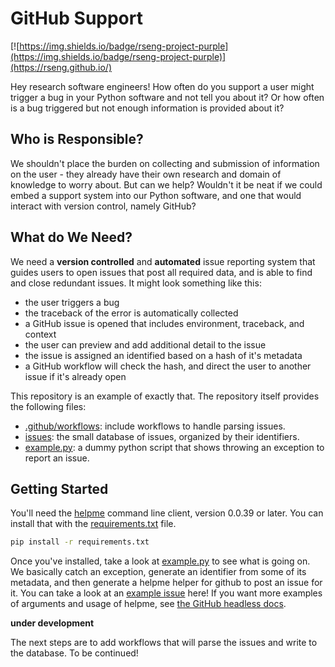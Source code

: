 # GitHub Support

[![https://img.shields.io/badge/rseng-project-purple](https://img.shields.io/badge/rseng-project-purple)](https://rseng.github.io/)

Hey research software engineers! How often do you support a user might trigger a bug
in your Python software and not tell you about it? Or how often is a bug triggered
but not enough information is provided about it?

## Who is Responsible?

We shouldn't place the burden on collecting and submission of information on the user -
they already have their own research and domain of knowledge to worry about. But
can we help? Wouldn't it be neat if we could embed a support system into our Python software,
and one that would interact with version control, namely GitHub? 

## What do We Need?

We need a **version controlled** and **automated** issue reporting system that guides
users to open issues that post all required data, and is able to find and close redundant issues.
It might look something like this:

 - the user triggers a bug
 - the traceback of the error is automatically collected
 - a GitHub issue is opened that includes environment, traceback, and context
 - the user can preview and add additional detail to the issue
 - the issue is assigned an identified based on a hash of it's metadata
 - a GitHub workflow will check the hash, and direct the user to another issue if it's already open

This repository is an example of exactly that. The repository itself provides the following 
files:

 - [.github/workflows](.github/workflows): include workflows to handle parsing issues.
 - [issues](issues): the small database of issues, organized by their identifiers.
 - [example.py](example.py): a dummy python script that shows throwing an exception to report an issue.

## Getting Started

You'll need the [helpme](https://vsoch.github.io/helpme) command line client, version 0.0.39 or later.
You can install that with the [requirements.txt](requirements.txt) file.

```bash
pip install -r requirements.txt
```

Once you've installed, take a look at [example.py](example.py) to see what is going on.
We basically catch an exception, generate an identifier from some of its metadata,
and then generate a helpme helper for github to post an issue for it. You can take a look
at an [example issue](https://github.com/rseng/github-support/issues/1) here! If you
want more examples of arguments and usage of helpme, see [the GitHub headless docs](https://vsoch.github.io/helpme/helper-github#headless).

**under development**

The next steps are to add workflows that will parse the issues and write to the
database. To be continued!
